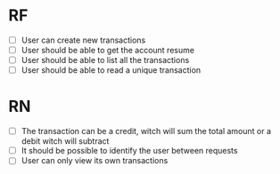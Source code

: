 # RF

- [ ] User can create new transactions
- [ ] User should be able to get the account resume
- [ ] User should be able to list all the transactions
- [ ] User should be able to read a unique transaction

# RN

- [ ] The transaction can be a credit, witch will sum the total amount or a debit witch will subtract
- [ ] It should be possible to identify the user between requests
- [ ] User can only view its own transactions
